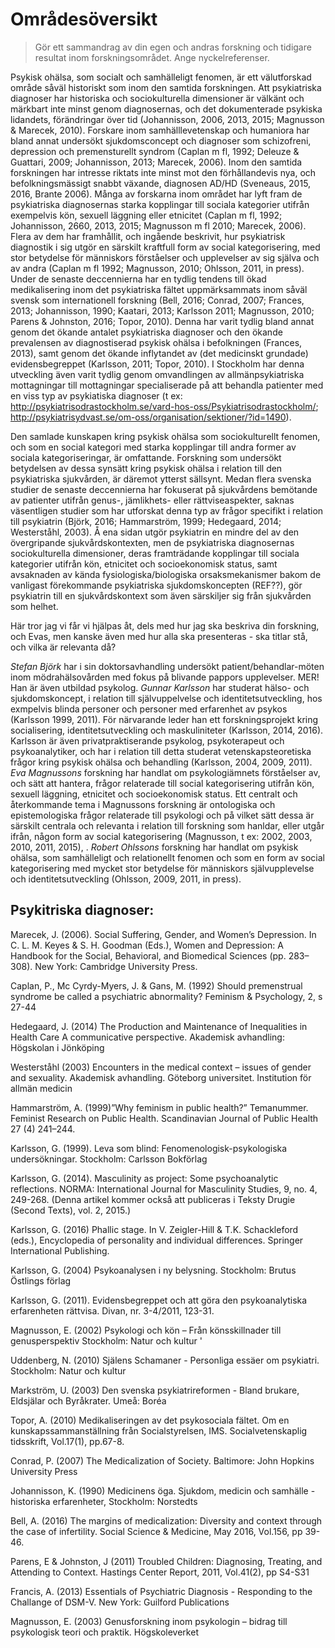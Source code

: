 # Områdesöversikt 

> Gör ett sammandrag av din egen och andras forskning och tidigare resultat inom forskningsområdet. Ange nyckelreferenser.

Psykisk ohälsa, som socialt och samhälleligt fenomen, är ett välutforskad område såväl historiskt som inom den samtida forskningen. Att psykiatriska diagnoser har historiska och sociokulturella dimensioner är välkänt och märkbart inte minst genom diagnosernas, och det dokumenterade psykiska lidandets, förändringar över tid (Johannisson, 2006, 2013, 2015; Magnusson & Marecek, 2010). Forskare inom samhälllevetenskap och humaniora har bland annat undersökt sjukdomsconcept och diagnoser som schizofreni, depression och premensturellt syndrom (Caplan m fl, 1992; Deleuze & Guattari, 2009; Johannisson, 2013; Marecek, 2006). Inom den samtida forskningen har intresse riktats inte minst mot den förhållandevis nya, och befolkningsmässigt snabbt växande, diagnosen AD/HD (Sveneaus, 2015, 2016, Brante 2006). Många av forskarna inom området har lyft fram de psykiatriska diagnosernas starka kopplingar till sociala kategorier utifrån exempelvis kön, sexuell läggning eller etnicitet (Caplan m fl, 1992; Johannisson, 2660, 2013, 2015; Magnusson m fl 2010; Marecek, 2006). Flera av dem har framhållit, och ingående beskrivit, hur psykiatrisk diagnostik i sig utgör en särskilt kraftfull form av social kategorisering, med stor betydelse för människors förståelser och upplevelser av sig själva och av andra (Caplan m fl 1992; Magnusson, 2010; Ohlsson, 2011, in press). Under de senaste deccennierna har en tydlig tendens till ökad medikalisering inom det psykiatriska fältet uppmärksammats inom såväl svensk som internationell forskning  (Bell, 2016; Conrad, 2007; Frances, 2013; Johannisson, 1990; Kaatari, 2013; Karlsson 2011; Magnusson, 2010; Parens & Johnston, 2016; Topor, 2010). Denna har varit tydlig bland annat genom det ökande antalet psykiatriska diagnoser och den ökande prevalensen av diagnostiserad psykisk ohälsa i befolkningen (Frances, 2013), samt genom det ökande inflytandet av (det medicinskt grundade) evidensbegreppet (Karlsson, 2011; Topor, 2010). I Stockholm har denna utveckling även varit tydlig genom omvandlingen av allmänpsykiatriska mottagningar till mottagningar specialiserade på att behandla patienter med en viss typ av psykiatiska diagnoser (t ex: http://psykiatrisodrastockholm.se/vard-hos-oss/Psykiatrisodrastockholm/; http://psykiatrisydvast.se/om-oss/organisation/sektioner/?id=1490). 

Den samlade kunskapen kring psykisk ohälsa som sociokulturellt fenomen, och som en social kategori med starka kopplingar till andra former av sociala kategoriseringar, är omfattande. Forskning som undersökt betydelsen av dessa synsätt kring psykisk ohälsa i relation till den psykiatriska sjukvården, är däremot ytterst sällsynt. Medan flera svenska studier de senaste deccennierna har fokuserat på sjukvårdens bemötande av patienter utifrån genus-, jämlikhets- eller rättviseaspekter, saknas väsentligen studier som har utforskat denna typ av frågor specifikt i relation till psykiatrin (Björk, 2016; Hammarström, 1999; Hedegaard, 2014; Westerståhl, 2003). Å ena sidan utgör psykiatrin en mindre del av den övergripande sjukvårdskontexten, men de psykiatriska diagnosernas sociokulturella dimensioner, deras framträdande kopplingar till sociala kategorier utifrån kön, etnicitet och socioekonomisk status, samt avsaknaden av kända fysiologiska/biologiska orsaksmekanismer bakom de vanligast förekommande psykiatriska sjukdomskoncepten (REF??), gör psykiatrin till en sjukvårdskontext som även särskiljer sig från sjukvården som helhet. 

Här tror jag vi får vi hjälpas åt, dels med hur jag ska beskriva din forskning, och Evas, men kanske även med hur alla ska presenteras - ska titlar stå, och vilka är relevanta då?

*Stefan Björk* har i sin doktorsavhandling undersökt patient/behandlar-möten inom mödrahälsovården med fokus på blivande pappors upplevelser. MER! Han är även utbildad psykolog. *Gunnar Karlsson* har studerat hälso- och sjukdomskoncept, i relation till självuppelvelse och identitetsutveckling, hos exmpelvis blinda personer och personer med erfarenhet av psykos (Karlsson 1999, 2011). För närvarande leder han ett forskningsprojekt kring socialisering, identitetsutveckling och maskuliniteter (Karlsson, 2014, 2016). Karlsson är även privatpraktiserande psykolog, psykoterapeut och psykoanalytiker, och har i relation till detta studerat vetenskapsteoretiska frågor kring psykisk ohälsa och behandling (Karlsson, 2004, 2009, 2011). *Eva Magnussons* forskning har handlat om psykologiämnets förståelser av, och sätt att hantera, frågor relaterade till social kategorisering utifrån kön, sexuell läggning, etnicitet och socioekonomisk status. Ett centralt och återkommande tema i Magnussons forskning är ontologiska och epistemologiska frågor relaterade till psykologi och på vilket sätt dessa är särskilt centrala och relevanta i relation till forskning som hanldar, eller utgår ifrån, någon form av social kategorisering (Magnusson, t ex: 2002, 2003, 2010, 2011, 2015), . *Robert Ohlssons* forskning har handlat om psykisk ohälsa, som samhälleligt och relationellt fenomen och som en form av social kategorisering med mycket stor betydelse för människors självupplevelse och identitetsutveckling (Ohlsson, 2009, 2011, in press). 

## Psykitriska diagnoser:

Marecek, J. (2006). Social Suffering, Gender, and Women’s Depression. In C. L. M. Keyes & S. H. Goodman (Eds.), Women and Depression: A Handbook for the Social, Behavioral, and Biomedical Sciences (pp. 283–308). New York: Cambridge University Press.

Caplan, P., Mc Cyrdy-Myers, J. & Gans, M. (1992) Should premenstrual syndrome be called a psychiatric abnormality? Feminism & Psychology, 2, s 27-44

Hedegaard, J. (2014) The Production and Maintenance of Inequalities in Health Care A communicative perspective. Akademisk avhandling: Högskolan i Jönköping

Westerståhl (2003) Encounters in the medical context – issues of gender and sexuality. Akademisk avhandling. Göteborg universitet. Institution för allmän medicin

Hammarström, A. (1999)”Why feminism in public health?” Temanummer. Feminist Research on Public Health. Scandinavian Journal of Public Health 27 (4) 241–244. 

Karlsson, G. (1999). Leva som blind: Fenomenologisk-psykologiska undersökningar. Stockholm: Carlsson Bokförlag

Karlsson, G. (2014). Masculinity as project: Some psychoanalytic reflections. NORMA: International Journal for Masculinity Studies, 9, no. 4, 249-268. (Denna artikel kommer också att publiceras i Teksty Drugie (Second Texts), vol. 2, 2015.)

Karlsson, G. (2016) Phallic stage. In V. Zeigler-Hill & T.K. Schackleford (eds.), Encyclopedia of personality and individual differences. Springer International Publishing. 

Karlsson, G. (2004) Psykoanalysen i ny belysning. Stockholm: Brutus Östlings förlag

Karlsson, G. (2011). Evidensbegreppet och att göra den psykoanalytiska erfarenheten rättvisa. Divan, nr. 3-4/2011, 123-31.

Magnusson, E. (2002) Psykologi och kön – Från könsskillnader till genusperspektiv Stockholm: Natur och kultur '

Uddenberg, N. (2010) Själens Schamaner - Personliga essäer om psykiatri. Stockholm: Natur och kultur

Markström, U. (2003) Den svenska psykiatrireformen - Bland brukare, Eldsjälar och Byråkrater. Umeå: Boréa

Topor, A. (2010) Medikaliseringen av det psykosociala fältet. Om en kunskapssammanställning från Socialstyrelsen, IMS. Socialvetenskaplig tidsskrift, Vol.17(1), pp.67-8.

Conrad, P. (2007) The Medicalization of Society. Baltimore: John Hopkins University Press

Johannisson, K. (1990) Medicinens öga. Sjukdom, medicin och samhälle - historiska erfarenheter, Stockholm: Norstedts

Bell, A. (2016) The margins of medicalization: Diversity and context through the case of infertility. Social Science & Medicine, May 2016, Vol.156, pp 39-46.

Parens, E & Johnston, J (2011) Troubled Children: Diagnosing, Treating, and Attending to Context. Hastings Center Report, 2011, Vol.41(2), pp S4-S31

Francis, A. (2013) Essentials of Psychiatric Diagnosis - Responding to the Challange of DSM-V. New York: Guilford Publications

Magnusson, E. (2003) Genusforskning inom psykologin – bidrag till psykologisk teori och praktik. Högskoleverket

